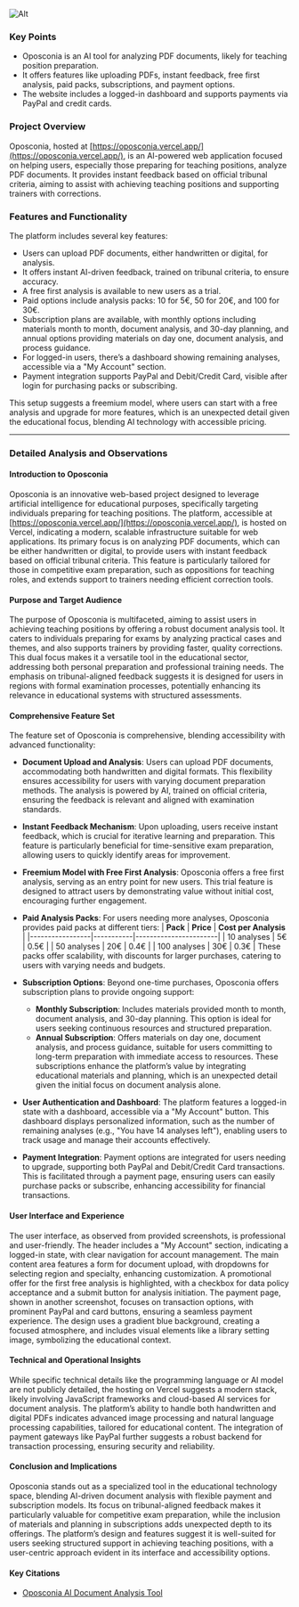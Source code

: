 ![Alt](https://repobeats.axiom.co/api/embed/4d2560fc21344db7bfe7207c5773071f884f95e1.svg "Home Page Image")

### Key Points
- Oposconia is an AI tool for analyzing PDF documents, likely for teaching position preparation.
- It offers features like uploading PDFs, instant feedback, free first analysis, paid packs, subscriptions, and payment options.
- The website includes a logged-in dashboard and supports payments via PayPal and credit cards.

### Project Overview
Oposconia, hosted at [https://oposconia.vercel.app/](https://oposconia.vercel.app/), is an AI-powered web application focused on helping users, especially those preparing for teaching positions, analyze PDF documents. It provides instant feedback based on official tribunal criteria, aiming to assist with achieving teaching positions and supporting trainers with corrections.

### Features and Functionality
The platform includes several key features:
- Users can upload PDF documents, either handwritten or digital, for analysis.
- It offers instant AI-driven feedback, trained on tribunal criteria, to ensure accuracy.
- A free first analysis is available to new users as a trial.
- Paid options include analysis packs: 10 for 5€, 50 for 20€, and 100 for 30€.
- Subscription plans are available, with monthly options including materials month to month, document analysis, and 30-day planning, and annual options providing materials on day one, document analysis, and process guidance.
- For logged-in users, there’s a dashboard showing remaining analyses, accessible via a "My Account" section.
- Payment integration supports PayPal and Debit/Credit Card, visible after login for purchasing packs or subscribing.

This setup suggests a freemium model, where users can start with a free analysis and upgrade for more features, which is an unexpected detail given the educational focus, blending AI technology with accessible pricing.

---

### Detailed Analysis and Observations

#### Introduction to Oposconia
Oposconia is an innovative web-based project designed to leverage artificial intelligence for educational purposes, specifically targeting individuals preparing for teaching positions. The platform, accessible at [https://oposconia.vercel.app/](https://oposconia.vercel.app/), is hosted on Vercel, indicating a modern, scalable infrastructure suitable for web applications. Its primary focus is on analyzing PDF documents, which can be either handwritten or digital, to provide users with instant feedback based on official tribunal criteria. This feature is particularly tailored for those in competitive exam preparation, such as oppositions for teaching roles, and extends support to trainers needing efficient correction tools.

#### Purpose and Target Audience
The purpose of Oposconia is multifaceted, aiming to assist users in achieving teaching positions by offering a robust document analysis tool. It caters to individuals preparing for exams by analyzing practical cases and themes, and also supports trainers by providing faster, quality corrections. This dual focus makes it a versatile tool in the educational sector, addressing both personal preparation and professional training needs. The emphasis on tribunal-aligned feedback suggests it is designed for users in regions with formal examination processes, potentially enhancing its relevance in educational systems with structured assessments.

#### Comprehensive Feature Set
The feature set of Oposconia is comprehensive, blending accessibility with advanced functionality:

- **Document Upload and Analysis**: Users can upload PDF documents, accommodating both handwritten and digital formats. This flexibility ensures accessibility for users with varying document preparation methods. The analysis is powered by AI, trained on official criteria, ensuring the feedback is relevant and aligned with examination standards.

- **Instant Feedback Mechanism**: Upon uploading, users receive instant feedback, which is crucial for iterative learning and preparation. This feature is particularly beneficial for time-sensitive exam preparation, allowing users to quickly identify areas for improvement.

- **Freemium Model with Free First Analysis**: Oposconia offers a free first analysis, serving as an entry point for new users. This trial feature is designed to attract users by demonstrating value without initial cost, encouraging further engagement.

- **Paid Analysis Packs**: For users needing more analyses, Oposconia provides paid packs at different tiers:
  | **Pack**       | **Price** | **Cost per Analysis** |
  |-----------------|-----------|-----------------------|
  | 10 analyses     | 5€        | 0.5€                 |
  | 50 analyses     | 20€       | 0.4€                 |
  | 100 analyses    | 30€       | 0.3€                 |
  These packs offer scalability, with discounts for larger purchases, catering to users with varying needs and budgets.

- **Subscription Options**: Beyond one-time purchases, Oposconia offers subscription plans to provide ongoing support:
  - **Monthly Subscription**: Includes materials provided month to month, document analysis, and 30-day planning. This option is ideal for users seeking continuous resources and structured preparation.
  - **Annual Subscription**: Offers materials on day one, document analysis, and process guidance, suitable for users committing to long-term preparation with immediate access to resources.
  These subscriptions enhance the platform’s value by integrating educational materials and planning, which is an unexpected detail given the initial focus on document analysis alone.

- **User Authentication and Dashboard**: The platform features a logged-in state with a dashboard, accessible via a "My Account" button. This dashboard displays personalized information, such as the number of remaining analyses (e.g., "You have 14 analyses left"), enabling users to track usage and manage their accounts effectively.

- **Payment Integration**: Payment options are integrated for users needing to upgrade, supporting both PayPal and Debit/Credit Card transactions. This is facilitated through a payment page, ensuring users can easily purchase packs or subscribe, enhancing accessibility for financial transactions.

#### User Interface and Experience
The user interface, as observed from provided screenshots, is professional and user-friendly. The header includes a "My Account" section, indicating a logged-in state, with clear navigation for account management. The main content area features a form for document upload, with dropdowns for selecting region and specialty, enhancing customization. A promotional offer for the first free analysis is highlighted, with a checkbox for data policy acceptance and a submit button for analysis initiation. The payment page, shown in another screenshot, focuses on transaction options, with prominent PayPal and card buttons, ensuring a seamless payment experience. The design uses a gradient blue background, creating a focused atmosphere, and includes visual elements like a library setting image, symbolizing the educational context.

#### Technical and Operational Insights
While specific technical details like the programming language or AI model are not publicly detailed, the hosting on Vercel suggests a modern stack, likely involving JavaScript frameworks and cloud-based AI services for document analysis. The platform’s ability to handle both handwritten and digital PDFs indicates advanced image processing and natural language processing capabilities, tailored for educational content. The integration of payment gateways like PayPal further suggests a robust backend for transaction processing, ensuring security and reliability.

#### Conclusion and Implications
Oposconia stands out as a specialized tool in the educational technology space, blending AI-driven document analysis with flexible payment and subscription models. Its focus on tribunal-aligned feedback makes it particularly valuable for competitive exam preparation, while the inclusion of materials and planning in subscriptions adds unexpected depth to its offerings. The platform’s design and features suggest it is well-suited for users seeking structured support in achieving teaching positions, with a user-centric approach evident in its interface and accessibility options.

#### Key Citations
- [Oposconia AI Document Analysis Tool](https://oposconia.vercel.app/)
